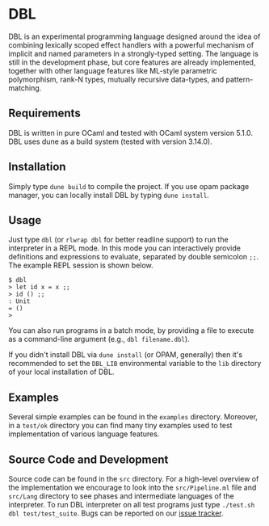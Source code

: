 DBL
===

DBL is an experimental programming language designed around the idea of
combining lexically scoped effect handlers with a powerful mechanism of
implicit and named parameters in a strongly-typed setting. The language is
still in the development phase, but core features are already implemented,
together with other language features like ML-style parametric polymorphism,
rank-N types, mutually recursive data-types, and pattern-matching.

Requirements
------------

DBL is written in pure OCaml and tested with OCaml system version 5.1.0. DBL
uses dune as a build system (tested with version 3.14.0).

Installation
------------

Simply type `dune build` to compile the project. If you use opam package
manager, you can locally install DBL by typing `dune install`.

Usage
-----

Just type `dbl` (or `rlwrap dbl` for better readline support) to run the
interpreter in a REPL mode. In this mode you can interactively provide
definitions and expressions to evaluate, separated by double semicolon `;;`.
The example REPL session is shown below.
```
$ dbl
> let id x = x ;;
> id () ;;
: Unit
= ()
> 
```
You can also run programs in a batch mode, by providing a file to execute
as a command-line argument (e.g., `dbl filename.dbl`).

If you didn't install DBL via `dune install` (or OPAM, generally) then
it's recommended to set the `DBL_LIB` environmental variable to the `lib`
directory of your local installation of DBL.

Examples
--------

Several simple examples can be found in the `examples` directory. Moreover,
in a `test/ok` directory you can find many tiny examples used to test
implementation of various language features.

Source Code and Development
---------------------------

Source code can be found in the `src` directory. For a high-level overview
of the implementation we encourage to look into the `src/Pipeline.ml` file
and `src/Lang` directory to see phases and intermediate languages of the
interpreter. To run DBL interpreter on all test programs just type
`./test.sh dbl test/test_suite`. Bugs can be reported on our
[issue tracker](https://github.com/fram-lang/dbl/issues).
